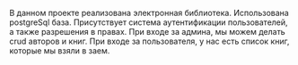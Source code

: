 В данном проекте реализована электронная библиотека. Использована postgreSql база. Присутствует система аутентификации пользователей, а также разрешения в правах. При входе за админа, мы можем делать crud авторов и книг. При входе за пользователя, у нас есть список книг, которые мы взяли в заем.